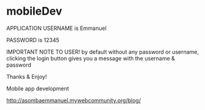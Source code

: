 # mobileDev
APPLICATION USERNAME is Emmanuel

PASSWORD is 12345

IMPORTANT NOTE TO USER!
by default without any password or username, 
clicking the login button gives you a message with the username & password 

Thanks & Enjoy!

Mobile app development

http://asombaemmanuel.mywebcommunity.org/blog/
